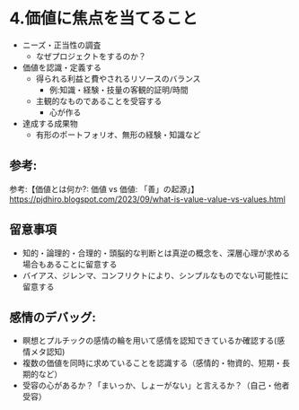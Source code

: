 # 4.価値に焦点を当てること

- ニーズ・正当性の調査  
  - なぜプロジェクトをするのか？  
- 価値を認識・定義する  
  - 得られる利益と費やされるリソースのバランス  
    - 例:知識・経験・技量の客観的証明/時間  
  - 主観的なものであることを受容する  
    - 心が作る
- 達成する成果物
  - 有形のポートフォリオ、無形の経験・知識など

## 参考:  

参考:【価値とは何か?: 価値 vs 価値: 「善」の起源」】 https://pjdhiro.blogspot.com/2023/09/what-is-value-value-vs-values.html

## 留意事項

- 知的・論理的・合理的・頭脳的な判断とは真逆の概念を、深層心理が求める場合もあることに留意する  
- バイアス、ジレンマ、コンフリクトにより、シンプルなものでない可能性に留意する

## 感情のデバッグ:  

- 瞑想とプルチックの感情の輪を用いて感情を認知できているか確認する(感情メタ認知)
- 複数の価値を同時に求めていることを認識する（感情的・物資的、短期・長期的など）
- 受容の心があるか？「まいっか、しょーがない」と言えるか？（自己・他者受容）

